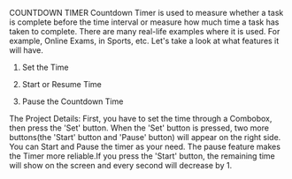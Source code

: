 COUNTDOWN TIMER
Countdown Timer is used to measure whether a task is complete before the time interval or measure how much time a task has taken to complete. There are many real-life examples where it is used. For example, Online Exams, in Sports, etc.
Let's take a look at what features it will have.

1. Set the Time

2. Start or Resume Time

3. Pause the Countdown Time 

The Project Details:
First, you have to set the time through a Combobox, then press the 'Set' button. When the 'Set' button is pressed, two more buttons(the 'Start' button and 'Pause' button) will appear on the right side. You can Start and Pause the timer as your need. The pause feature makes the Timer more reliable.If you press the 'Start' button, the remaining time will show on the screen and every second will decrease by 1.
